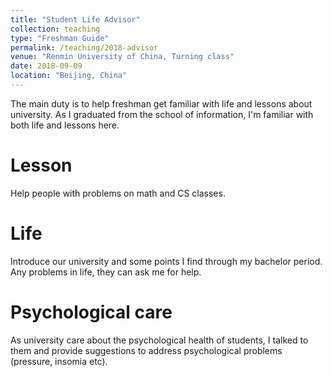```yaml
---
title: "Student Life Advisor"
collection: teaching
type: "Freshman Guide"
permalink: /teaching/2018-advisor
venue: "Renmin University of China, Turning class"
date: 2018-09-09
location: "Beijing, China"
---
```


The main duty is to help freshman get familiar with life and lessons about university. As I graduated from the school of information, I'm familiar with both life and lessons here.

Lesson
======
Help people with problems on math and CS classes.


Life
======
Introduce our university and some points I find through my bachelor period. Any problems in life, they can ask me for help.

Psychological care
======
As university care about the psychological health of students, I talked to them and provide suggestions to address psychological problems (pressure, insomia etc).
